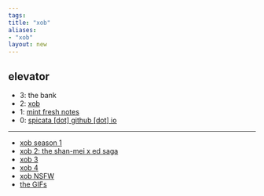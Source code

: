 ```yaml
---
tags: 
title: "xob"
aliases:
- "xob"
layout: new
---
```


## elevator

- 3: the bank
- 2: [xob](index.md)
- 1: [mint fresh notes](../mint-fresh-notes/index.md)
- 0: [spicata [dot] github [dot] io](../index.md)

---

- [xob season 1](xob1.md)
- [xob 2: the shan-mei x ed saga](xob2)
- [xob 3](xob3.md)
- [xob 4](xob4.md)
- [xob NSFW](xobNSFW.md)
- [the GIFs](xobGIF.md)
